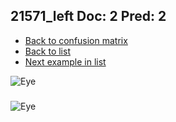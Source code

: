 ## 21571_left Doc: 2 Pred: 2
- [Back to confusion matrix](https://github.com/juliandewit/kaggle_retinopathy/blob/master/matrix.md)
- [Back to list](https://github.com/juliandewit/kaggle_retinopathy/blob/master/lists/22/list.md)
- [Next example in list](https://github.com/juliandewit/kaggle_retinopathy/blob/master/lists/22/21/21591_left.md)

![Eye](https://retinopaty.blob.core.windows.net/size1024/21571_left_2.jpeg)

### 

![Eye]()
